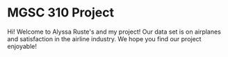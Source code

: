 # MGSC 310 Project
 
Hi! Welcome to Alyssa Ruste's and my project! Our data set is on airplanes and satisfaction in the airline industry. We hope you find our project enjoyable!
